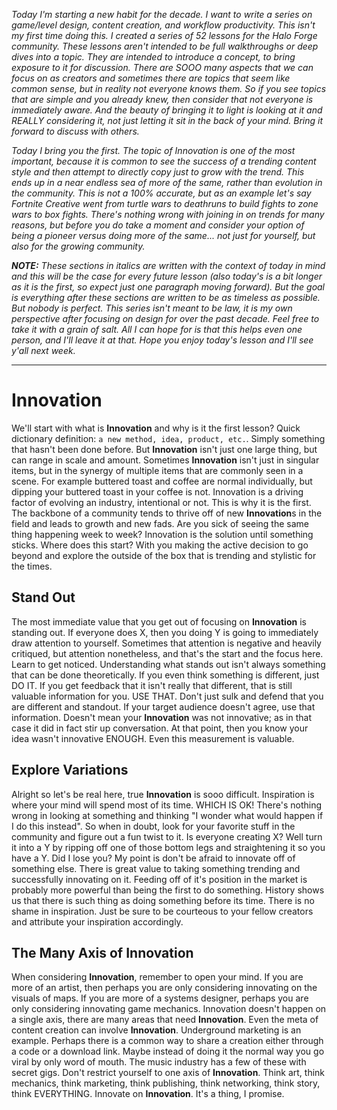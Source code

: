 _Today I'm starting a new habit for the decade. I want to write a series on
game/level design, content creation, and workflow productivity. This isn't my
first time doing this. I created a series of 52 lessons for the Halo Forge
community. These lessons aren't intended to be full walkthroughs or deep dives
into a topic. They are intended to introduce a concept, to bring exposure to it
for discussion. There are SOOO many aspects that we can focus on as creators and
sometimes there are topics that seem like common sense, but in reality not
everyone knows them. So if you see topics that are simple and you already knew,
then consider that not everyone is immediately aware. And the beauty of bringing
it to light is looking at it and REALLY considering it, not just letting it sit
in the back of your mind. Bring it forward to discuss with others._

_Today I bring you the first. The topic of Innovation is one of the most
important, because it is common to see the success of a trending content style
and then attempt to directly copy just to grow with the trend. This ends up in
a near endless sea of more of the same, rather than evolution in the community.
This is not a 100% accurate, but as an example let's say Fortnite Creative went
from turtle wars to deathruns to build fights to zone wars to box fights.
There's nothing wrong with joining in on trends for many reasons, but before you
do take a moment and consider your option of being a pioneer versus doing more
of the same... not just for yourself, but also for the growing community._

**_NOTE:_** _These sections in italics are written with the context of today in mind
and this will be the case for every future lesson (also today's is a bit longer
as it is the first, so expect just one paragraph moving forward). But the goal
is everything after these sections are written to be as timeless as possible.
But nobody is perfect. This series isn't meant to be law, it is my own
perspective after focusing on design for over the past decade. Feel free to take
it with a grain of salt. All I can hope for is that this helps even one person,
and I'll leave it at that. Hope you enjoy today's lesson and I'll see y'all next
week._

---

# Innovation

We'll start with what is **Innovation** and why is it the first lesson? Quick
dictionary definition: `a new method, idea, product, etc.`. Simply something
that hasn't been done before. But **Innovation** isn't just one large thing, but can
range in scale and amount. Sometimes **Innovation** isn't just in singular items,
but in the synergy of multiple items that are commonly seen in a scene. For
example buttered toast and coffee are normal individually, but dipping your
buttered toast in your coffee is not. Innovation is a driving factor of evolving
an industry, intentional or not. This is why it is the first. The backbone of a
community tends to thrive off of new **Innovation**s in the field and leads to
growth and new fads. Are you sick of seeing the same thing happening week to
week? Innovation is the solution until something sticks. Where does this start?
With you making the active decision to go beyond and explore the outside of the
box that is trending and stylistic for the times.

## Stand Out

The most immediate value that you get out of focusing on **Innovation** is standing
out. If everyone does X, then you doing Y is going to immediately draw attention
to yourself. Sometimes that attention is negative and heavily critiqued, but
attention nonetheless, and that's the start and the focus here. Learn to get
noticed. Understanding what stands out isn't always something that can be done
theoretically. If you even think something is different, just DO IT. If you get
feedback that it isn't really that different, that is still valuable information
for you. USE THAT. Don't just sulk and defend that you are different and
standout. If your target audience doesn't agree, use that information. Doesn't
mean your **Innovation** was not innovative; as in that case it did in fact stir up
conversation. At that point, then you know your idea wasn't innovative ENOUGH.
Even this measurement is valuable.

## Explore Variations

Alright so let's be real here, true **Innovation** is sooo difficult. Inspiration is
where your mind will spend most of its time. WHICH IS OK! There's nothing wrong
in looking at something and thinking "I wonder what would happen if I do this
instead". So when in doubt, look for your favorite stuff in the community and
figure out a fun twist to it. Is everyone creating X? Well turn it into a Y by
ripping off one of those bottom legs and straightening it so you have a Y. Did I
lose you? My point is don't be afraid to innovate off of something else. There
is great value to taking something trending and successfully innovating on it.
Feeding off of it's position in the market is probably more powerful than being
the first to do something. History shows us that there is such thing as doing
something before its time. There is no shame in inspiration. Just be sure to be
courteous to your fellow creators and attribute your inspiration accordingly.

## The Many Axis of Innovation

When considering **Innovation**, remember to open your mind. If you are more of an
artist, then perhaps you are only considering innovating on the visuals of maps.
If you are more of a systems designer, perhaps you are only considering
innovating game mechanics. Innovation doesn't happen on a single axis, there are
many areas that need **Innovation**. Even the meta of content creation can involve
**Innovation**. Underground marketing is an example. Perhaps there is a common way
to share a creation either through a code or a download link. Maybe instead of
doing it the normal way you go viral by only word of mouth. The music industry
has a few of these with secret gigs. Don't restrict yourself to one axis of
**Innovation**. Think art, think mechanics, think marketing, think publishing, think
networking, think story, think EVERYTHING. Innovate on **Innovation**. It's a thing,
I promise.

